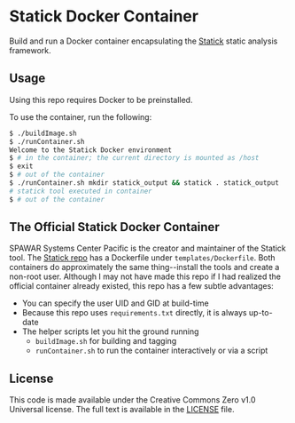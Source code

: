 
# Statick Docker Container

Build and run a Docker container encapsulating the [Statick](https://github.com/sscpac/statick)
static analysis framework.

## Usage

Using this repo requires Docker to be preinstalled.

To use the container, run the following:

```sh
$ ./buildImage.sh
$ ./runContainer.sh
Welcome to the Statick Docker environment
$ # in the container; the current directory is mounted as /host
$ exit
$ # out of the container
$ ./runContainer.sh mkdir statick_output && statick . statick_output
# statick tool executed in container
$ # out of the container
```

## The Official Statick Docker Container

SPAWAR Systems Center Pacific is the creator and maintainer of the Statick tool. The [Statick
repo](https://github.com/sscpac/statick) has a Dockerfile under `templates/Dockerfile`. Both
containers do approximately the same thing--install the tools and create a non-root user. Although I
may not have made this repo if I had realized the official container already existed, this repo has
a few subtle advantages:

- You can specify the user UID and GID at build-time
- Because this repo uses `requirements.txt` directly, it is always up-to-date
- The helper scripts let you hit the ground running
  - `buildImage.sh` for building and tagging
  - `runContainer.sh` to run the container interactively or via a script

## License

This code is made available under the Creative Commons Zero v1.0 Universal license. The full text is
available in the [LICENSE](LICENSE) file.
